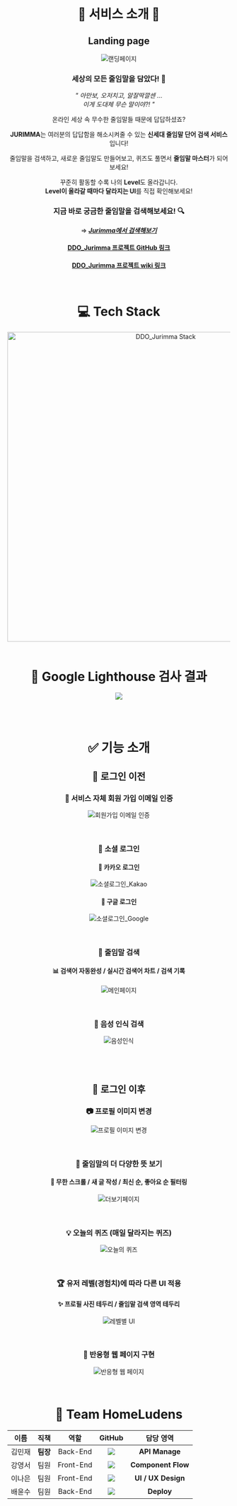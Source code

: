 <div align='center'>

<br>

# 💎 **서비스 소개** 💎

## **Landing page**

![랜딩페이지](https://media.discordapp.net/attachments/885202056355397686/892300259458428938/LandingPage_Changed.gif?width=1098&height=549)

### **세상의 모든 줄임말을 담았다! 🤟**

_" 아만보, 오저치고, 알잘딱깔센 ..._ <br>_이게 도대체 무슨 말이야?! "_

온라인 세상 속 무수한 줄임말들 때문에 답답하셨죠?

**JURIMMA**는 여러분의 답답함을 해소시켜줄 수 있는 **신세대 줄임말 단어 검색 서비스** 입니다!

줄임말을 검색하고, 새로운 줄임말도 만들어보고, 퀴즈도 풀면서 **줄임말 마스터**가 되어보세요!

꾸준히 활동할 수록 나의 **Level**도 올라갑니다. <br>
**Level이 올라갈 때마다 달라지는 UI**를 직접 확인해보세요!

### **지금 바로 궁금한 줄임말을 검색해보세요! 🔍**

⇒ **_[Jurimma에서 검색해보기](https://jurimma.com/)_**

#### [DDO_Jurimma 프로젝트 GitHub 링크](https://github.com/codestates/DDO_Jurimma)

#### [DDO_Jurimma 프로젝트 wiki 링크](https://github.com/codestates/DDO_Jurimma/wiki)

<br>

# 💻 **Tech Stack**

<img width="700" alt="DDO_Jurimma Stack" src="https://media.discordapp.net/attachments/878131722296918017/892270332168269864/cf.png?width=858&height=549">

<br>
<br>

# 🗽 **Google Lighthouse 검사 결과**

![](https://cdn.discordapp.com/attachments/878131777485565993/893024808567181332/2021-09-30_3.41.42.png)

<br>
<br>

# ✅ **기능 소개**

## 👋 **로그인 이전**

### 💌 **서비스 자체 회원 가입 이메일 인증**

![회원가입 이메일 인증](https://media.discordapp.net/attachments/885202056355397686/892300303431528469/Signup_Changed.gif?width=1098&height=549)

<br>

### 🔐 **소셜 로그인**

#### 🔴 **카카오 로그인**

![소셜로그인_Kakao](https://media.discordapp.net/attachments/885202056355397686/892389674088288287/Kakao_Login_Changed.gif?width=1100&height=549)

#### 🔵 **구글 로그인**

![소셜로그인_Google](https://media.discordapp.net/attachments/885202056355397686/892389697152765993/Google_Login_Changed.gif?width=1100&height=549)

<br>

### 🔎 **줄임말 검색**

#### 📊 **검색어 자동완성 / 실시간 검색어 차트 / 검색 기록**

![메인페이지](https://cdn.discordapp.com/attachments/892308009194258502/893449285033680946/mainsearch.gif)

<br>

### 🎤 **음성 인식 검색**

![음성인식](https://cdn.discordapp.com/attachments/892308009194258502/893449297146806302/soundsearch.gif)

## <br>

## 👏 **로그인 이후**

### 📷 **프로필 이미지 변경**

![프로필 이미지 변경](https://media.discordapp.net/attachments/885202056355397686/892300336184819722/Profile_Image_Changed.gif?width=1098&height=549)

<br>

### 🔭 **줄임말의 더 다양한 뜻 보기**

#### 🌈 **무한 스크롤** / **새 글 작성** / **최신 순, 좋아요 순 필터링**

![더보기페이지](https://cdn.discordapp.com/attachments/892308009194258502/892313202753437696/landing22.gif)

<br>

### 💡 **오늘의 퀴즈** (매일 달라지는 퀴즈)

![오늘의 퀴즈](https://media.discordapp.net/attachments/885202056355397686/892300356795658300/Quiz_Changed.gif?width=1098&height=549)

<br>

### 🏆 **유저 레벨(경험치)에 따라 다른 UI 적용**

#### ✨ **프로필 사진 테두리 / 줄임말 검색 영역 테두리**

![레벨별 UI](https://media.discordapp.net/attachments/885202056355397686/892438871411933204/unknown.png)

<br>

### 📱 **반응형 웹 페이지 구현**

![반응형 웹 페이지](https://cdn.discordapp.com/attachments/892308009194258502/893594405343207434/responsive.gif?width=1098&height=549)

<br>

# 👫 **Team HomeLudens**

|  이름  |   직책   |   역할    |                                                                                                  GitHub                                                                                                   |     담당 영역      |
| :----: | :------: | :-------: | :-------------------------------------------------------------------------------------------------------------------------------------------------------------------------------------------------------: | :----------------: |
| 김민재 | **팀장** | Back-End  |        <a href="https://github.com/minjman2659"><img src="https://img.shields.io/badge/minjman2659-181717?style=flat-square&logo=github&logoColor=white&link=https://github.com/minjman2659"/></a>        |   **API Manage**   |
| 강영서 |   팀원   | Front-End | <a href="https://github.com/Youngseo-kangg"><img src="https://img.shields.io/badge/Youngseo%2D%2Dkangg-F5792A?style=flat-square&logo=github&logoColor=white&link=https://github.com/Youngseo-kangg"/></a> | **Component Flow** |
| 이나은 |   팀원   | Front-End |    <a href="https://github.com/Lee-Na-eun"><img src="https://img.shields.io/badge/Lee%2D%2DNa%2D%2Deun-EA4AAA?style=flat-square&logo=github&logoColor=white&link=https://github.com/Lee-Na-eun"/></a>     | **UI / UX Design** |
| 배윤수 |   팀원   | Back-End  |            <a href="https://github.com/mniYUNSU"><img src="https://img.shields.io/badge/mniYUNSU-512BD4?style=flat-square&logo=github&logoColor=white&link=https://github.com/mniYUNSU"/></a>             |     **Deploy**     |

</div>
